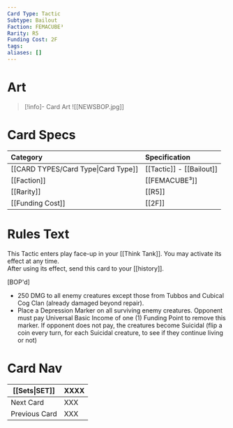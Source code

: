 ```yaml
---
Card Type: Tactic
Subtype: Bailout
Faction: FEMACUBE³
Rarity: R5
Funding Cost: 2F
tags: 
aliases: []
---
```

# Art

> [!info]- Card Art
> ![[NEWSBOP.jpg]]

# Card Specs

| Category | Specification| 
| :--- | :--- |
| [[CARD TYPES/Card Type\|Card Type]] | [[Tactic]] - [[Bailout]] |
| [[Faction]] | [[FEMACUBE³]] |  
| [[Rarity]] | [[R5]] |  
| [[Funding Cost]] | [[2F]] |  

# Rules Text  

This Tactic enters play face-up in your [[Think Tank]]. 
You may activate its effect at any time.  
After using its effect, send this card to your [[history]].  

[BOP'd] 
- 250 DMG to all enemy creatures except those from Tubbos and Cubical Cog Clan (already damaged beyond repair).
- Place a Depression Marker on all surviving enemy creatures. 
 Opponent must pay Universal Basic Income of one (1) Funding Point to remove this marker. 
If opponent does not pay, the creatures become Suicidal 
(flip a coin every turn, for each Suicidal creature, to see if they continue living or not)

# Card Nav

| [[Sets\|SET]]           | XXXX |
| ------------- | ------------------------------ |
| Next Card     | XXX |
| Previous Card | XXX |


